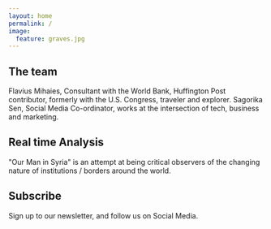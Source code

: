 ```yaml
---
layout: home
permalink: /
image:
  feature: graves.jpg
---
```


<div class="tiles">

<div class="tile">
  <h2 class="post-title">The team</h2>
  <p class="post-excerpt">Flavius Mihaies, Consultant with the World Bank, Huffington Post contributor, formerly with the U.S. Congress, traveler and explorer. Sagorika Sen, Social Media Co-ordinator, works at the intersection of tech, business and marketing.</p>
</div><!-- /.tile -->

<div class="tile">
  <h2 class="post-title">Real time Analysis</h2>
  <p class="post-excerpt">"Our Man in Syria" is an attempt at being critical observers of the changing nature of institutions / borders around the world.</p>
</div><!-- /.tile -->

<div class="tile">
  <h2 class="post-title">Subscribe</h2>
  <p class="post-excerpt">Sign up to our newsletter, and follow us on Social Media.</p>
</div><!-- /.tile -->


</div><!-- /.tiles -->